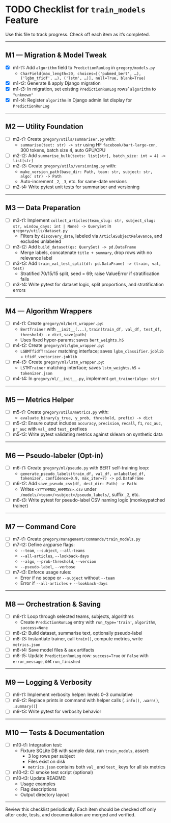 # TODO Checklist for `train_models` Feature

Use this file to track progress. Check off each item as it’s completed.

---

## M1 — Migration & Model Tweak
- [x] m1-t1: Add `algorithm` field to `PredictionRunLog` in `gregory/models.py`
  - `CharField(max_length=20, choices=[('pubmed_bert', …), ('lgbm_tfidf', …), ('lstm', …)], null=True, blank=True)`
- [x] m1-t2: Generate & apply Django migration
- [x] m1-t3: In migration, set existing `PredictionRunLog` rows’ `algorithm` to `"unknown"`
- [x] m1-t4: Register `algorithm` in Django admin list display for `PredictionRunLog`

---

## M2 — Utility Foundation
- [ ] m2-t1: Create `gregory/utils/summariser.py` with:
  - `summarise(text: str) -> str` using HF `facebook/bart-large-cnn`, 300 tokens, batch size 4, auto GPU/CPU
- [ ] m2-t2: Add `summarise_bulk(texts: list[str], batch_size: int = 4) -> list[str]`
- [ ] m2-t3: Create `gregory/utils/versioning.py` with:
  - `make_version_path(base_dir: Path, team: str, subject: str, algo: str) -> Path`
  - Auto-increment `_2`, `_3`, etc. for same-date versions
- [ ] m2-t4: Write pytest unit tests for summariser and versioning

---

## M3 — Data Preparation
- [ ] m3-t1: Implement `collect_articles(team_slug: str, subject_slug: str, window_days: int | None) -> QuerySet` in `gregory/utils/dataset.py`
  - Filters by `discovery_date`, labeled via `ArticleSubjectRelevance`, and excludes unlabeled
- [ ] m3-t2: Add `build_dataset(qs: QuerySet) -> pd.DataFrame`
  - Merge labels, concatenate `title + summary`, drop rows with no relevance label
- [ ] m3-t3: Add `train_val_test_split(df: pd.DataFrame) -> (train, val, test)`
  - Stratified 70/15/15 split, seed = 69; raise ValueError if stratification fails
- [ ] m3-t4: Write pytest for dataset logic, split proportions, and stratification errors

---

## M4 — Algorithm Wrappers
- [ ] m4-t1: Create `gregory/ml/bert_wrapper.py`:
  - `BertTrainer` with `__init__(...)`, `train(train_df, val_df, test_df, threshold) -> dict`, `save(path)`
  - Uses fixed hyper-params; saves `bert_weights.h5`
- [ ] m4-t2: Create `gregory/ml/lgbm_wrapper.py`:
  - `LGBMTfidfTrainer` matching interface; saves `lgbm_classifier.joblib` + `tfidf_vectorizer.joblib`
- [ ] m4-t3: Create `gregory/ml/lstm_wrapper.py`:
  - `LSTMTrainer` matching interface; saves `lstm_weights.h5` + `tokenizer.json`
- [ ] m4-t4: In `gregory/ml/__init__.py`, implement `get_trainer(algo: str)`

---

## M5 — Metrics Helper
- [ ] m5-t1: Create `gregory/utils/metrics.py` with:
  - `evaluate_binary(y_true, y_prob, threshold, prefix) -> dict`
- [ ] m5-t2: Ensure output includes `accuracy`, `precision`, `recall`, `f1`, `roc_auc`, `pr_auc` with `val_` and `test_` prefixes
- [ ] m5-t3: Write pytest validating metrics against sklearn on synthetic data

---

## M6 — Pseudo-labeler (Opt-in)
- [ ] m6-t1: Create `gregory/ml/pseudo.py` with BERT self-training loop:
  - `generate_pseudo_labels(train_df, val_df, unlabelled_df, tokenizer, confidence=0.9, max_iter=7) -> pd.DataFrame`
- [ ] m6-t2: Add `save_pseudo_csv(df, dest_dir: Path) -> Path`:
  - Writes `<YYYYMMDD_HHMMSS>.csv` under `/models/<team>/<subject>/pseudo_labels/`, suffix `_2`, etc.
- [ ] m6-t3: Write pytest for pseudo-label CSV naming logic (monkeypatched trainer)

---

## M7 — Command Core
- [ ] m7-t1: Create `gregory/management/commands/train_models.py`
- [ ] m7-t2: Define argparse flags:
  - `--team`, `--subject`, `--all-teams`
  - `--all-articles`, `--lookback-days`
  - `--algo`, `--prob-threshold`, `--version`
  - `--pseudo-label`, `--verbose`
- [ ] m7-t3: Enforce usage rules:
  - Error if no scope or `--subject` without `--team`
  - Error if `--all-articles` + `--lookback-days`

---

## M8 — Orchestration & Saving
- [ ] m8-t1: Loop through selected teams, subjects, algorithms
  - Create `PredictionRunLog` entry with `run_type='train'`, `algorithm`, `success=None`
- [ ] m8-t2: Build dataset, summarise text, optionally pseudo-label
- [ ] m8-t3: Instantiate trainer, call `train()`, compute metrics, write `metrics.json`
- [ ] m8-t4: Save model files & aux artifacts
- [ ] m8-t5: Update `PredictionRunLog` row: `success=True` or `False` with `error_message`, set `run_finished`

---

## M9 — Logging & Verbosity
- [ ] m9-t1: Implement verbosity helper: levels 0–3 cumulative
- [ ] m9-t2: Replace prints in command with helper calls (`.info()`, `.warn()`, `.summary()`)
- [ ] m9-t3: Write pytest for verbosity behavior

---

## M10 — Tests & Documentation
- [ ] m10-t1: Integration test:
  - Fixture SQLite DB with sample data, run `train_models`, assert:
    - 3 log rows per subject
    - Files exist on disk
    - `metrics.json` contains both `val_` and `test_` keys for all six metrics
- [ ] m10-t2: CI smoke test script (optional)
- [ ] m10-t3: Update README:
  - Usage examples
  - Flag descriptions
  - Output directory layout

---

Review this checklist periodically. Each item should be checked off only after code, tests, and documentation are merged and verified.